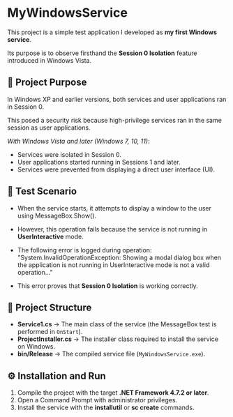 # MyWindowsService
This project is a simple test application I developed as **my first Windows service**.

Its purpose is to observe firsthand the **Session 0 Isolation** feature introduced in Windows Vista.

## 🎯 Project Purpose
In Windows XP and earlier versions, both services and user applications ran in Session 0.

This posed a security risk because high-privilege services ran in the same session as user applications.

*With Windows Vista and later (Windows 7, 10, 11)*:
- Services were isolated in Session 0.
- User applications started running in Sessions 1 and later.
- Services were prevented from displaying a direct user interface (UI).

## 🧪 Test Scenario
- When the service starts, it attempts to display a window to the user using MessageBox.Show().

- However, this operation fails because the service is not running in **UserInteractive** mode.
- The following error is logged during operation: "System.InvalidOperationException: Showing a modal dialog box when the application is not running in UserInteractive mode is not a valid operation..."
- This error proves that **Session 0 Isolation** is working correctly.

## 📂 Project Structure
- **Service1.cs** → The main class of the service (the MessageBox test is performed in `OnStart`).
- **ProjectInstaller.cs** → The installer class required to install the service on Windows.
- **bin/Release** → The compiled service file (`MyWindowsService.exe`).

## ⚙️ Installation and Run
1. Compile the project with the target **.NET Framework 4.7.2 or later**.
2. Open a Command Prompt with administrator privileges.
3. Install the service with the **installutil** or **sc create** commands.
